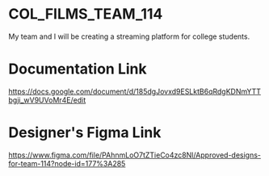 # COL_FILMS_TEAM_114
My team and I will be creating a streaming platform for college students.

# Documentation Link
https://docs.google.com/document/d/185dgJovxd9ESLktB6qRdgKDNmYTTbgji_wV9UVoMr4E/edit

# Designer's Figma Link
https://www.figma.com/file/PAhnmLoO7tZTieCo4zc8Nl/Approved-designs-for-team-114?node-id=177%3A285
